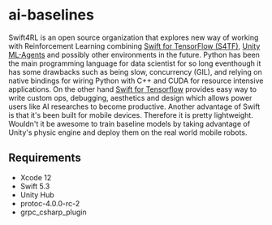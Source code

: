 # ai-baselines 

Swift4RL is an open source organization that explores new way of working with Reinforcement Learning combining [Swift for TensorFlow (S4TF)](https://www.tensorflow.org/swift), [Unity ML-Agents](https://github.com/Unity-Technologies/ml-agents) and possibly other environments in the future. Python has been the main programming language 
for data scientist for so long eventhough it has some drawbacks such as being slow, concurrency (GIL), and relying on native bindings for wiring Python with C++ and CUDA for resource intensive applications. On the other hand [Swift for Tensorflow](https://www.tensorflow.org/swift) provides easy way to write custom ops, debugging, aesthetics and design which allows power users like AI researches to become productive.  Another advantage of Swift is that it's been built for mobile devices. Therefore it is pretty lightweight. Wouldn't it be awesome to train baseline models by taking advantage of Unity's physic engine and deploy them on the real world mobile robots.


## Requirements

* Xcode 12
* Swift 5.3
* Unity Hub
* protoc-4.0.0-rc-2
* grpc_csharp_plugin
